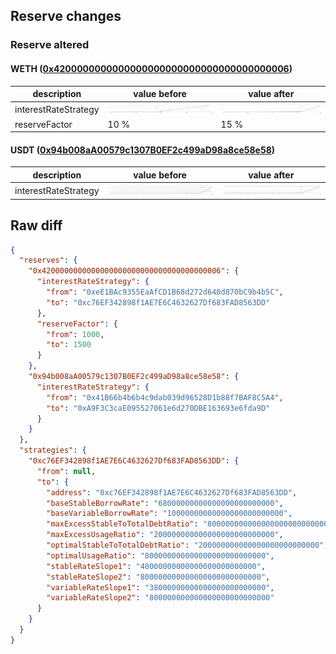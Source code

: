 ## Reserve changes

### Reserve altered

#### WETH ([0x4200000000000000000000000000000000000006](https://optimistic.etherscan.io/address/0x4200000000000000000000000000000000000006))

| description | value before | value after |
| --- | --- | --- |
| interestRateStrategy | ![[0xeE1BAc9355EaAfCD1B68d272d640d870bC9b4b5C](https://optimistic.etherscan.io/address/0xeE1BAc9355EaAfCD1B68d272d640d870bC9b4b5C)](/.assets/10_0xeE1BAc9355EaAfCD1B68d272d640d870bC9b4b5C.svg) | ![[0xc76EF342898f1AE7E6C4632627Df683FAD8563DD](https://optimistic.etherscan.io/address/0xc76EF342898f1AE7E6C4632627Df683FAD8563DD)](/.assets/10_0xc76EF342898f1AE7E6C4632627Df683FAD8563DD.svg) |
| reserveFactor | 10 % | 15 % |


#### USDT ([0x94b008aA00579c1307B0EF2c499aD98a8ce58e58](https://optimistic.etherscan.io/address/0x94b008aA00579c1307B0EF2c499aD98a8ce58e58))

| description | value before | value after |
| --- | --- | --- |
| interestRateStrategy | ![[0x41B66b4b6b4c9dab039d96528D1b88f7BAF8C5A4](https://optimistic.etherscan.io/address/0x41B66b4b6b4c9dab039d96528D1b88f7BAF8C5A4)](/.assets/10_0x41B66b4b6b4c9dab039d96528D1b88f7BAF8C5A4.svg) | ![[0xA9F3C3caE095527061e6d270DBE163693e6fda9D](https://optimistic.etherscan.io/address/0xA9F3C3caE095527061e6d270DBE163693e6fda9D)](/.assets/10_0xA9F3C3caE095527061e6d270DBE163693e6fda9D.svg) |


## Raw diff

```json
{
  "reserves": {
    "0x4200000000000000000000000000000000000006": {
      "interestRateStrategy": {
        "from": "0xeE1BAc9355EaAfCD1B68d272d640d870bC9b4b5C",
        "to": "0xc76EF342898f1AE7E6C4632627Df683FAD8563DD"
      },
      "reserveFactor": {
        "from": 1000,
        "to": 1500
      }
    },
    "0x94b008aA00579c1307B0EF2c499aD98a8ce58e58": {
      "interestRateStrategy": {
        "from": "0x41B66b4b6b4c9dab039d96528D1b88f7BAF8C5A4",
        "to": "0xA9F3C3caE095527061e6d270DBE163693e6fda9D"
      }
    }
  },
  "strategies": {
    "0xc76EF342898f1AE7E6C4632627Df683FAD8563DD": {
      "from": null,
      "to": {
        "address": "0xc76EF342898f1AE7E6C4632627Df683FAD8563DD",
        "baseStableBorrowRate": "68000000000000000000000000",
        "baseVariableBorrowRate": "10000000000000000000000000",
        "maxExcessStableToTotalDebtRatio": "800000000000000000000000000",
        "maxExcessUsageRatio": "200000000000000000000000000",
        "optimalStableToTotalDebtRatio": "200000000000000000000000000",
        "optimalUsageRatio": "800000000000000000000000000",
        "stableRateSlope1": "40000000000000000000000000",
        "stableRateSlope2": "800000000000000000000000000",
        "variableRateSlope1": "38000000000000000000000000",
        "variableRateSlope2": "800000000000000000000000000"
      }
    }
  }
}
```